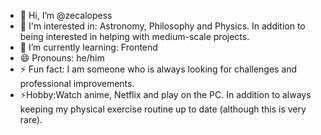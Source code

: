 - 👋 Hi, I’m @zecalopess
- 👀 I'm interested in: Astronomy, Philosophy and Physics. In addition to being interested in helping with medium-scale projects.
- 🌱 I’m currently learning: Frontend
- 😄 Pronouns: he/him
- ⚡ Fun fact: I am someone who is always looking for challenges and professional improvements.
- ⚡Hobby:Watch anime, Netflix and play on the PC. In addition to always keeping my physical exercise routine up to date (although this is very rare).

<!---
brotherZeca/brotherZeca is a ✨ special ✨ repository because its `README.md` (this file) appears on your GitHub profile.
You can click the Preview link to take a look at your changes.
--->
